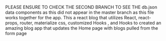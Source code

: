 PLEASE ENSURE TO CHECK THE SECOND BRANCH TO SEE THE db.json data components as this did not appear in the master branch as this file works together for the app. 
This a react blog that utilizes React, react-props, router, materialize css, customized Hooks , and Hooks to created an amazing blog app that updates the Home page with blogs pulled from the form page
